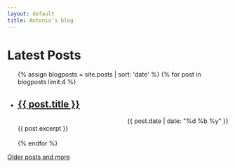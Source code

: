```yaml
---
layout: default
title: Antonio's blog
---
```

# Latest Posts

<ul>
  {% assign blogposts = site.posts | sort: 'date' %}
  {% for post in blogposts limit:4 %}
    <li>
      <h2 class="header-common-style"><a href="{{ post.url }}">{{ post.title }}</a></h2>
      <div style="text-align: right;">{{ post.date | date: "%d %b %y" }}</div>
      {{ post.excerpt }}
    </li>
    <br/>
  {% endfor %}
</ul>

<div class=button><a href="{{ url }}/older_posts.html">Older posts and more</a></div>